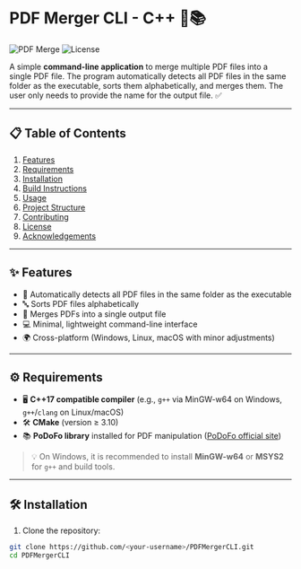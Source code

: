 # PDF Merger CLI - C++ 📝📚

![PDF Merge](https://img.shields.io/badge/Language-C++17-blue?style=for-the-badge) ![License](https://img.shields.io/badge/License-MIT-green?style=for-the-badge)

A simple **command-line application** to merge multiple PDF files into a single PDF file. The program automatically detects all PDF files in the same folder as the executable, sorts them alphabetically, and merges them. The user only needs to provide the name for the output file. ✅

---

## 📋 Table of Contents

1. [Features](#features)  
2. [Requirements](#requirements)  
3. [Installation](#installation)  
4. [Build Instructions](#build-instructions)  
5. [Usage](#usage)  
6. [Project Structure](#project-structure)  
7. [Contributing](#contributing)  
8. [License](#license)  
9. [Acknowledgements](#acknowledgements)  

---

## ✨ Features

- 📂 Automatically detects all PDF files in the same folder as the executable  
- 🔤 Sorts PDF files alphabetically  
- 📑 Merges PDFs into a single output file  
- 💻 Minimal, lightweight command-line interface  
- 🌍 Cross-platform (Windows, Linux, macOS with minor adjustments)  

---

## ⚙️ Requirements

- 🖥️ **C++17 compatible compiler** (e.g., `g++` via MinGW-w64 on Windows, `g++`/`clang` on Linux/macOS)  
- 🛠️ **CMake** (version ≥ 3.10)  
- 📚 **PoDoFo library** installed for PDF manipulation ([PoDoFo official site](https://podofo.sourceforge.io/))  

> 💡 On Windows, it is recommended to install **MinGW-w64** or **MSYS2** for `g++` and build tools.

---

## 🛠️ Installation

1. Clone the repository:

```bash
git clone https://github.com/<your-username>/PDFMergerCLI.git
cd PDFMergerCLI
